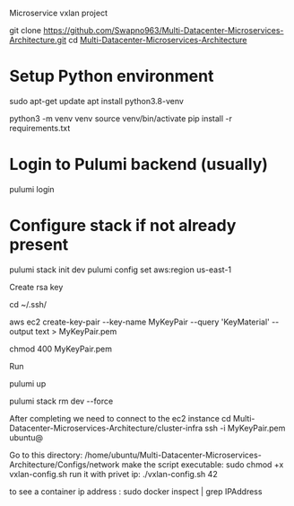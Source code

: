 Microservice vxlan project

git clone https://github.com/Swapno963/Multi-Datacenter-Microservices-Architecture.git
cd [Multi-Datacenter-Microservices-Architecture](https://github.com/Swapno963/Multi-Datacenter-Microservices-Architecture)

# Setup Python environment

sudo apt-get update
apt install python3.8-venv

python3 -m venv venv
source venv/bin/activate
pip install -r requirements.txt

# Login to Pulumi backend (usually)

pulumi login

# Configure stack if not already present

pulumi stack init dev
pulumi config set aws:region us-east-1


Create rsa key

cd ~/.ssh/


aws ec2 create-key-pair --key-name MyKeyPair --query 'KeyMaterial' --output text > MyKeyPair.pem


chmod 400 MyKeyPair.pem

Run

pulumi up


pulumi stack rm dev --force




After completing we need to connect to the ec2 instance
cd Multi-Datacenter-Microservices-Architecture/cluster-infra
ssh -i MyKeyPair.pem ubuntu@<PUBLIC IP>


Go to this directory: /home/ubuntu/Multi-Datacenter-Microservices-Architecture/Configs/network
make the script executable: sudo chmod +x vxlan-config.sh 
run it with privet ip: ./vxlan-config.sh <PRIVET IP> <PRIVET IP> 42

to see a container ip address : sudo docker inspect <CONTAINER ID> | grep IPAddress

